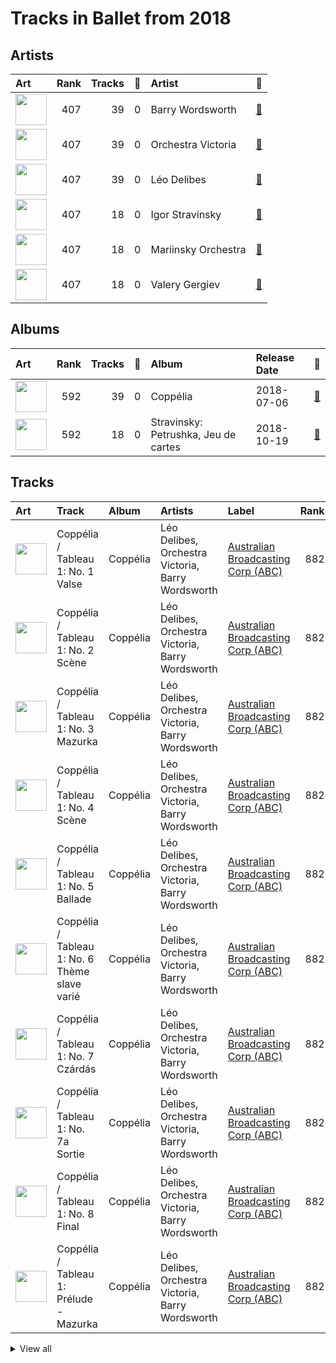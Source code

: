 # Tracks in Ballet from 2018

## Artists

| Art | Rank | Tracks | 💚 | Artist | 🔗 |
|:---|---:|---:|---:|:---|:---|
| <img src="https://i.scdn.co/image/b5b05560a51b368cca8b3420e4e3536586720aa8" alt="" width="50" /> | 407 | 39 | 0 | Barry Wordsworth | [🔗](https://open.spotify.com/artist/5sjJnaI3YhaO8KylpJk3gN) |
| <img src="https://i.scdn.co/image/ab6761610000e5ebb72368972071bd5422a86268" alt="" width="50" /> | 407 | 39 | 0 | Orchestra Victoria | [🔗](https://open.spotify.com/artist/1bnC6eJzCumTgAB7tG1118) |
| <img src="https://i.scdn.co/image/c12a6d385c87030706a0f36dd8798deb299c87a4" alt="" width="50" /> | 407 | 39 | 0 | Léo Delibes | [🔗](https://open.spotify.com/artist/1M9AXZkNPdOd1IPEsQsXnT) |
| <img src="https://i.scdn.co/image/49da328b0629313b2c452bf35d8c50d013274f5b" alt="" width="50" /> | 407 | 18 | 0 | Igor Stravinsky | [🔗](https://open.spotify.com/artist/7ie36YytMoKtPiL7tUvmoE) |
| <img src="https://i.scdn.co/image/ab6761610000e5eb0065f11220ca4bb030bffb72" alt="" width="50" /> | 407 | 18 | 0 | Mariinsky Orchestra | [🔗](https://open.spotify.com/artist/2rRUfv2w535SEUV1YO5SP6) |
| <img src="https://i.scdn.co/image/ab6761610000e5eb85c25fffeaf7a209268e9372" alt="" width="50" /> | 407 | 18 | 0 | Valery Gergiev | [🔗](https://open.spotify.com/artist/2LxnoYPOe0FCLC82R3xgO2) |

## Albums

| Art | Rank | Tracks | 💚 | Album | Release Date | 🔗 |
|:---|---:|---:|---:|:---|:---|:---|
| <img src="https://i.scdn.co/image/ab67616d0000b273471dedcd7b83cd630cf87a72" alt="" width="50" /> | 592 | 39 | 0 | Coppélia | 2018-07-06 | [🔗](https://open.spotify.com/album/7jKT8NC2XfAs9RFKsrGz2p) |
| <img src="https://i.scdn.co/image/ab67616d0000b2736d425516ed4317947a4f48af" alt="" width="50" /> | 592 | 18 | 0 | Stravinsky: Petrushka, Jeu de cartes | 2018-10-19 | [🔗](https://open.spotify.com/album/19fQbFNjlfXgBAFqftKzWA) |

## Tracks



| Art | Track | Album | Artists | Label | Rank | 💚 | 🔗 |
|:---|:---|:---|:---|:---|---:|:---|:---|
| <img src="https://i.scdn.co/image/ab67616d0000b273471dedcd7b83cd630cf87a72" alt="" width="50" /> | Coppélia / Tableau 1: No. 1 Valse | Coppélia | Léo Delibes, Orchestra Victoria, Barry Wordsworth | [Australian Broadcasting Corp (ABC)](../../../labels/australian_broadcasting_corp_(abc)) | 882 | | [🔗](https://open.spotify.com/track/1J4OBqQPb2QDKss0RvpcOa) |
| <img src="https://i.scdn.co/image/ab67616d0000b273471dedcd7b83cd630cf87a72" alt="" width="50" /> | Coppélia / Tableau 1: No. 2 Scène | Coppélia | Léo Delibes, Orchestra Victoria, Barry Wordsworth | [Australian Broadcasting Corp (ABC)](../../../labels/australian_broadcasting_corp_(abc)) | 882 | | [🔗](https://open.spotify.com/track/5DtzXJIxvTQAiegg1a6s5v) |
| <img src="https://i.scdn.co/image/ab67616d0000b273471dedcd7b83cd630cf87a72" alt="" width="50" /> | Coppélia / Tableau 1: No. 3 Mazurka | Coppélia | Léo Delibes, Orchestra Victoria, Barry Wordsworth | [Australian Broadcasting Corp (ABC)](../../../labels/australian_broadcasting_corp_(abc)) | 882 | | [🔗](https://open.spotify.com/track/4Vh9c9ZVc6nPuSMbvJADyi) |
| <img src="https://i.scdn.co/image/ab67616d0000b273471dedcd7b83cd630cf87a72" alt="" width="50" /> | Coppélia / Tableau 1: No. 4 Scène | Coppélia | Léo Delibes, Orchestra Victoria, Barry Wordsworth | [Australian Broadcasting Corp (ABC)](../../../labels/australian_broadcasting_corp_(abc)) | 882 | | [🔗](https://open.spotify.com/track/043cfi7SrTRdEoIcFs1i3e) |
| <img src="https://i.scdn.co/image/ab67616d0000b273471dedcd7b83cd630cf87a72" alt="" width="50" /> | Coppélia / Tableau 1: No. 5 Ballade | Coppélia | Léo Delibes, Orchestra Victoria, Barry Wordsworth | [Australian Broadcasting Corp (ABC)](../../../labels/australian_broadcasting_corp_(abc)) | 882 | | [🔗](https://open.spotify.com/track/5S1Jq4LxCPZKa0q0Tx6TIf) |
| <img src="https://i.scdn.co/image/ab67616d0000b273471dedcd7b83cd630cf87a72" alt="" width="50" /> | Coppélia / Tableau 1: No. 6 Thème slave varié | Coppélia | Léo Delibes, Orchestra Victoria, Barry Wordsworth | [Australian Broadcasting Corp (ABC)](../../../labels/australian_broadcasting_corp_(abc)) | 882 | | [🔗](https://open.spotify.com/track/4fyXVlaZ0k834i95iZs04H) |
| <img src="https://i.scdn.co/image/ab67616d0000b273471dedcd7b83cd630cf87a72" alt="" width="50" /> | Coppélia / Tableau 1: No. 7 Czárdás | Coppélia | Léo Delibes, Orchestra Victoria, Barry Wordsworth | [Australian Broadcasting Corp (ABC)](../../../labels/australian_broadcasting_corp_(abc)) | 882 | | [🔗](https://open.spotify.com/track/6vLPBxUABNX1kYP3Eb6uNV) |
| <img src="https://i.scdn.co/image/ab67616d0000b273471dedcd7b83cd630cf87a72" alt="" width="50" /> | Coppélia / Tableau 1: No. 7a Sortie | Coppélia | Léo Delibes, Orchestra Victoria, Barry Wordsworth | [Australian Broadcasting Corp (ABC)](../../../labels/australian_broadcasting_corp_(abc)) | 882 | | [🔗](https://open.spotify.com/track/3vOXRShwhxgj9vMWkrfN8T) |
| <img src="https://i.scdn.co/image/ab67616d0000b273471dedcd7b83cd630cf87a72" alt="" width="50" /> | Coppélia / Tableau 1: No. 8 Final | Coppélia | Léo Delibes, Orchestra Victoria, Barry Wordsworth | [Australian Broadcasting Corp (ABC)](../../../labels/australian_broadcasting_corp_(abc)) | 882 | | [🔗](https://open.spotify.com/track/1q6d29hcZizG37UPMVIS1U) |
| <img src="https://i.scdn.co/image/ab67616d0000b273471dedcd7b83cd630cf87a72" alt="" width="50" /> | Coppélia / Tableau 1: Prélude - Mazurka | Coppélia | Léo Delibes, Orchestra Victoria, Barry Wordsworth | [Australian Broadcasting Corp (ABC)](../../../labels/australian_broadcasting_corp_(abc)) | 882 | | [🔗](https://open.spotify.com/track/6jij2emBEB4q33akGgatsD) |


<details>
<summary>View all</summary>

| Art | Track | Album | Artists | Label | Rank | 💚 | 🔗 |
|:---|:---|:---|:---|:---|---:|:---|:---|
| <img src="https://i.scdn.co/image/ab67616d0000b273471dedcd7b83cd630cf87a72" alt="" width="50" /> | Coppélia / Tableau 2: Entr'acte | Coppélia | Léo Delibes, Orchestra Victoria, Barry Wordsworth | [Australian Broadcasting Corp (ABC)](../../../labels/australian_broadcasting_corp_(abc)) | 882 | | [🔗](https://open.spotify.com/track/1cMJc33SvSueWEnrARtgBc) |
| <img src="https://i.scdn.co/image/ab67616d0000b273471dedcd7b83cd630cf87a72" alt="" width="50" /> | Coppélia / Tableau 2: No. 10 Scène | Coppélia | Léo Delibes, Orchestra Victoria, Barry Wordsworth | [Australian Broadcasting Corp (ABC)](../../../labels/australian_broadcasting_corp_(abc)) | 882 | | [🔗](https://open.spotify.com/track/6EkMmjc72kp8fGLLF4mfJk) |
| <img src="https://i.scdn.co/image/ab67616d0000b273471dedcd7b83cd630cf87a72" alt="" width="50" /> | Coppélia / Tableau 2: No. 11a Musique des automates | Coppélia | Léo Delibes, Orchestra Victoria, Barry Wordsworth | [Australian Broadcasting Corp (ABC)](../../../labels/australian_broadcasting_corp_(abc)) | 882 | | [🔗](https://open.spotify.com/track/0gzSe5NMK9hwG8WihEIFcY) |
| <img src="https://i.scdn.co/image/ab67616d0000b273471dedcd7b83cd630cf87a72" alt="" width="50" /> | Coppélia / Tableau 2: No. 11b Scène | Coppélia | Léo Delibes, Orchestra Victoria, Barry Wordsworth | [Australian Broadcasting Corp (ABC)](../../../labels/australian_broadcasting_corp_(abc)) | 882 | | [🔗](https://open.spotify.com/track/5B822sKaYS1KRlY6tcO1Pn) |
| <img src="https://i.scdn.co/image/ab67616d0000b273471dedcd7b83cd630cf87a72" alt="" width="50" /> | Coppélia / Tableau 2: No. 12 Scène | Coppélia | Léo Delibes, Orchestra Victoria, Barry Wordsworth | [Australian Broadcasting Corp (ABC)](../../../labels/australian_broadcasting_corp_(abc)) | 882 | | [🔗](https://open.spotify.com/track/7drtcpK45RJzJpxZ5CfxUr) |
| <img src="https://i.scdn.co/image/ab67616d0000b273471dedcd7b83cd630cf87a72" alt="" width="50" /> | Coppélia / Tableau 2: No. 13 Chanson à boire et Scène | Coppélia | Léo Delibes, Orchestra Victoria, Barry Wordsworth | [Australian Broadcasting Corp (ABC)](../../../labels/australian_broadcasting_corp_(abc)) | 882 | | [🔗](https://open.spotify.com/track/1VqtCja1PIj9cXhzO89A81) |
| <img src="https://i.scdn.co/image/ab67616d0000b273471dedcd7b83cd630cf87a72" alt="" width="50" /> | Coppélia / Tableau 2: No. 14a Scène | Coppélia | Léo Delibes, Orchestra Victoria, Barry Wordsworth | [Australian Broadcasting Corp (ABC)](../../../labels/australian_broadcasting_corp_(abc)) | 882 | | [🔗](https://open.spotify.com/track/1Kheqw70aaDOJQdLHXrrlq) |
| <img src="https://i.scdn.co/image/ab67616d0000b273471dedcd7b83cd630cf87a72" alt="" width="50" /> | Coppélia / Tableau 2: No. 15 Scène | Coppélia | Léo Delibes, Orchestra Victoria, Barry Wordsworth | [Australian Broadcasting Corp (ABC)](../../../labels/australian_broadcasting_corp_(abc)) | 882 | | [🔗](https://open.spotify.com/track/0LArcL3gk60nP3cxr6LWGx) |
| <img src="https://i.scdn.co/image/ab67616d0000b273471dedcd7b83cd630cf87a72" alt="" width="50" /> | Coppélia / Tableau 2: No. 15 Scène - Alternative Version | Coppélia | Léo Delibes, Orchestra Victoria, Barry Wordsworth | [Australian Broadcasting Corp (ABC)](../../../labels/australian_broadcasting_corp_(abc)) | 882 | | [🔗](https://open.spotify.com/track/6yt9V1Ph9RuH0PqlnuwzcH) |
| <img src="https://i.scdn.co/image/ab67616d0000b273471dedcd7b83cd630cf87a72" alt="" width="50" /> | Coppélia / Tableau 2: No. 16 Boléro | Coppélia | Léo Delibes, Orchestra Victoria, Barry Wordsworth | [Australian Broadcasting Corp (ABC)](../../../labels/australian_broadcasting_corp_(abc)) | 882 | | [🔗](https://open.spotify.com/track/6lEBtjG6PALJtCSr5kQSLW) |
| <img src="https://i.scdn.co/image/ab67616d0000b273471dedcd7b83cd630cf87a72" alt="" width="50" /> | Coppélia / Tableau 2: No. 16 Boléro - Alternative Version | Coppélia | Léo Delibes, Orchestra Victoria, Barry Wordsworth | [Australian Broadcasting Corp (ABC)](../../../labels/australian_broadcasting_corp_(abc)) | 882 | | [🔗](https://open.spotify.com/track/5Uv7f4SK6QvPgn2DT90zVI) |
| <img src="https://i.scdn.co/image/ab67616d0000b273471dedcd7b83cd630cf87a72" alt="" width="50" /> | Coppélia / Tableau 2: No. 17 Gigue | Coppélia | Léo Delibes, Orchestra Victoria, Barry Wordsworth | [Australian Broadcasting Corp (ABC)](../../../labels/australian_broadcasting_corp_(abc)) | 882 | | [🔗](https://open.spotify.com/track/459TKc4VMlmDJwPXL1Bm8a) |
| <img src="https://i.scdn.co/image/ab67616d0000b273471dedcd7b83cd630cf87a72" alt="" width="50" /> | Coppélia / Tableau 2: No. 18 Scène (Final) | Coppélia | Léo Delibes, Orchestra Victoria, Barry Wordsworth | [Australian Broadcasting Corp (ABC)](../../../labels/australian_broadcasting_corp_(abc)) | 882 | | [🔗](https://open.spotify.com/track/7ejaR6mxKlc6Yh8tzUKWRn) |
| <img src="https://i.scdn.co/image/ab67616d0000b273471dedcd7b83cd630cf87a72" alt="" width="50" /> | Coppélia / Tableau 2: No. 9 Scène | Coppélia | Léo Delibes, Orchestra Victoria, Barry Wordsworth | [Australian Broadcasting Corp (ABC)](../../../labels/australian_broadcasting_corp_(abc)) | 882 | | [🔗](https://open.spotify.com/track/0HOEqW7pRiickxkOcC3Djm) |
| <img src="https://i.scdn.co/image/ab67616d0000b273471dedcd7b83cd630cf87a72" alt="" width="50" /> | Coppélia / Tableau 3: No. 19 Marche de la cloche | Coppélia | Léo Delibes, Orchestra Victoria, Barry Wordsworth | [Australian Broadcasting Corp (ABC)](../../../labels/australian_broadcasting_corp_(abc)) | 882 | | [🔗](https://open.spotify.com/track/4kxhlSfrkHnXLBFWysTLK7) |
| <img src="https://i.scdn.co/image/ab67616d0000b273471dedcd7b83cd630cf87a72" alt="" width="50" /> | Coppélia / Tableau 3: No. 20 Fête de la cloche: I. Valse des heures | Coppélia | Léo Delibes, Orchestra Victoria, Barry Wordsworth | [Australian Broadcasting Corp (ABC)](../../../labels/australian_broadcasting_corp_(abc)) | 882 | | [🔗](https://open.spotify.com/track/6vSsOUVbAlZWziychEEqZ3) |
| <img src="https://i.scdn.co/image/ab67616d0000b273471dedcd7b83cd630cf87a72" alt="" width="50" /> | Coppélia / Tableau 3: No. 20 Fête de la cloche: II. L'aurore | Coppélia | Léo Delibes, Orchestra Victoria, Barry Wordsworth | [Australian Broadcasting Corp (ABC)](../../../labels/australian_broadcasting_corp_(abc)) | 882 | | [🔗](https://open.spotify.com/track/5gpJqY5TNtvkeZuguksKwg) |
| <img src="https://i.scdn.co/image/ab67616d0000b273471dedcd7b83cd630cf87a72" alt="" width="50" /> | Coppélia / Tableau 3: No. 20 Fête de la cloche: III. La prière | Coppélia | Léo Delibes, Orchestra Victoria, Barry Wordsworth | [Australian Broadcasting Corp (ABC)](../../../labels/australian_broadcasting_corp_(abc)) | 882 | | [🔗](https://open.spotify.com/track/6yURctzpFn4B7KYwphbLA0) |
| <img src="https://i.scdn.co/image/ab67616d0000b273471dedcd7b83cd630cf87a72" alt="" width="50" /> | Coppélia / Tableau 3: No. 20 Fête de la cloche: IV. Le travail (La fileuse) | Coppélia | Léo Delibes, Orchestra Victoria, Barry Wordsworth | [Australian Broadcasting Corp (ABC)](../../../labels/australian_broadcasting_corp_(abc)) | 882 | | [🔗](https://open.spotify.com/track/08d37IkFf4ftF06OeCbBmU) |
| <img src="https://i.scdn.co/image/ab67616d0000b273471dedcd7b83cd630cf87a72" alt="" width="50" /> | Coppélia / Tableau 3: No. 20 Fête de la cloche: IX. Galop final | Coppélia | Léo Delibes, Orchestra Victoria, Barry Wordsworth | [Australian Broadcasting Corp (ABC)](../../../labels/australian_broadcasting_corp_(abc)) | 882 | | [🔗](https://open.spotify.com/track/20UXWmEsvrpI1z0lwcZBcB) |
| <img src="https://i.scdn.co/image/ab67616d0000b273471dedcd7b83cd630cf87a72" alt="" width="50" /> | Coppélia / Tableau 3: No. 20 Fête de la cloche: IX. Galop final - Alternative Version | Coppélia | Léo Delibes, Orchestra Victoria, Barry Wordsworth | [Australian Broadcasting Corp (ABC)](../../../labels/australian_broadcasting_corp_(abc)) | 882 | | [🔗](https://open.spotify.com/track/7DStwi0QEkCKh1cZ58x4pC) |
| <img src="https://i.scdn.co/image/ab67616d0000b273471dedcd7b83cd630cf87a72" alt="" width="50" /> | Coppélia / Tableau 3: No. 20 Fête de la cloche: V. L'hymen (Noce villageoise) | Coppélia | Léo Delibes, Orchestra Victoria, Barry Wordsworth | [Australian Broadcasting Corp (ABC)](../../../labels/australian_broadcasting_corp_(abc)) | 882 | | [🔗](https://open.spotify.com/track/7rTnnpSKbLlG6rWcUAmmPj) |
| <img src="https://i.scdn.co/image/ab67616d0000b273471dedcd7b83cd630cf87a72" alt="" width="50" /> | Coppélia / Tableau 3: No. 20 Fête de la cloche: VI. La discorde et la guerre | Coppélia | Léo Delibes, Orchestra Victoria, Barry Wordsworth | [Australian Broadcasting Corp (ABC)](../../../labels/australian_broadcasting_corp_(abc)) | 882 | | [🔗](https://open.spotify.com/track/6ZGlq9vc4QJ5DxIQPKR5Lb) |
| <img src="https://i.scdn.co/image/ab67616d0000b273471dedcd7b83cd630cf87a72" alt="" width="50" /> | Coppélia / Tableau 3: No. 20 Fête de la cloche: VI. La discorde et la guerre - Alternative Version | Coppélia | Léo Delibes, Orchestra Victoria, Barry Wordsworth | [Australian Broadcasting Corp (ABC)](../../../labels/australian_broadcasting_corp_(abc)) | 882 | | [🔗](https://open.spotify.com/track/4xTad8il5KuXpArRFmlPUh) |
| <img src="https://i.scdn.co/image/ab67616d0000b273471dedcd7b83cd630cf87a72" alt="" width="50" /> | Coppélia / Tableau 3: No. 20 Fête de la cloche: VII. La paix | Coppélia | Léo Delibes, Orchestra Victoria, Barry Wordsworth | [Australian Broadcasting Corp (ABC)](../../../labels/australian_broadcasting_corp_(abc)) | 882 | | [🔗](https://open.spotify.com/track/5l3mtBuljR9vxQbRbsDIVN) |
| <img src="https://i.scdn.co/image/ab67616d0000b273471dedcd7b83cd630cf87a72" alt="" width="50" /> | Coppélia / Tableau 3: No. 20 Fête de la cloche: VIII. Danse de fête | Coppélia | Léo Delibes, Orchestra Victoria, Barry Wordsworth | [Australian Broadcasting Corp (ABC)](../../../labels/australian_broadcasting_corp_(abc)) | 882 | | [🔗](https://open.spotify.com/track/0zUKUkemwPCLzl3TYUb6A1) |
| <img src="https://i.scdn.co/image/ab67616d0000b273471dedcd7b83cd630cf87a72" alt="" width="50" /> | Coppélia / Tableau 3: No. 20 Fête de la cloche: VIII. Danse de fête - Alternative Version | Coppélia | Léo Delibes, Orchestra Victoria, Barry Wordsworth | [Australian Broadcasting Corp (ABC)](../../../labels/australian_broadcasting_corp_(abc)) | 882 | | [🔗](https://open.spotify.com/track/70rBuxJQAXaZZCNg19z8b6) |
| <img src="https://i.scdn.co/image/ab67616d0000b273471dedcd7b83cd630cf87a72" alt="" width="50" /> | La Source / Act 2: No. 22 Mazurka | Coppélia | Léo Delibes, Orchestra Victoria, Barry Wordsworth | [Australian Broadcasting Corp (ABC)](../../../labels/australian_broadcasting_corp_(abc)) | 882 | | [🔗](https://open.spotify.com/track/5At5yLByyzyylVctmoejzj) |
| <img src="https://i.scdn.co/image/ab67616d0000b273471dedcd7b83cd630cf87a72" alt="" width="50" /> | Sylvia / Act 2: No. 12 Chant bachique | Coppélia | Léo Delibes, Orchestra Victoria, Barry Wordsworth | [Australian Broadcasting Corp (ABC)](../../../labels/australian_broadcasting_corp_(abc)) | 882 | | [🔗](https://open.spotify.com/track/7Fxa6lAPC2Zem58LOOFgJc) |
| <img src="https://i.scdn.co/image/ab67616d0000b2736d425516ed4317947a4f48af" alt="" width="50" /> | Jeu de cartes: I. First Deal | Stravinsky: Petrushka, Jeu de cartes | Igor Stravinsky, Valery Gergiev, Mariinsky Orchestra | [Mariinsky](../../../labels/mariinsky) | 882 | | [🔗](https://open.spotify.com/track/3GLlyHxs9jj5OJtRUw7krB) |
| <img src="https://i.scdn.co/image/ab67616d0000b2736d425516ed4317947a4f48af" alt="" width="50" /> | Jeu de cartes: II. Second Deal | Stravinsky: Petrushka, Jeu de cartes | Igor Stravinsky, Valery Gergiev, Mariinsky Orchestra | [Mariinsky](../../../labels/mariinsky) | 882 | | [🔗](https://open.spotify.com/track/01sFYbEnNAR4ZBChyKR1XG) |
| <img src="https://i.scdn.co/image/ab67616d0000b2736d425516ed4317947a4f48af" alt="" width="50" /> | Jeu de cartes: III. Third Deal | Stravinsky: Petrushka, Jeu de cartes | Igor Stravinsky, Valery Gergiev, Mariinsky Orchestra | [Mariinsky](../../../labels/mariinsky) | 882 | | [🔗](https://open.spotify.com/track/1RmGFbd7C1jv5oBNRHX7cv) |
| <img src="https://i.scdn.co/image/ab67616d0000b2736d425516ed4317947a4f48af" alt="" width="50" /> | Petrushka: First Scene: I. The Shrovetide Fair (Introduction) (1911 original version) | Stravinsky: Petrushka, Jeu de cartes | Igor Stravinsky, Valery Gergiev, Mariinsky Orchestra | [Mariinsky](../../../labels/mariinsky) | 882 | | [🔗](https://open.spotify.com/track/0aRVTTqvik5P7H0WrUwIhu) |
| <img src="https://i.scdn.co/image/ab67616d0000b2736d425516ed4317947a4f48af" alt="" width="50" /> | Petrushka: First Scene: II. The Crowds (1911 original version) | Stravinsky: Petrushka, Jeu de cartes | Igor Stravinsky, Valery Gergiev, Mariinsky Orchestra | [Mariinsky](../../../labels/mariinsky) | 882 | | [🔗](https://open.spotify.com/track/2Rb1R3QTqNACnDrwZdt5Ic) |
| <img src="https://i.scdn.co/image/ab67616d0000b2736d425516ed4317947a4f48af" alt="" width="50" /> | Petrushka: First Scene: III. The Conjuring Trick (1911 original version) | Stravinsky: Petrushka, Jeu de cartes | Igor Stravinsky, Valery Gergiev, Mariinsky Orchestra | [Mariinsky](../../../labels/mariinsky) | 882 | | [🔗](https://open.spotify.com/track/5Ngr7bpBvlYNojEpw72eJ7) |
| <img src="https://i.scdn.co/image/ab67616d0000b2736d425516ed4317947a4f48af" alt="" width="50" /> | Petrushka: First Scene: IV. Russian Dance (1911 original version) | Stravinsky: Petrushka, Jeu de cartes | Igor Stravinsky, Valery Gergiev, Mariinsky Orchestra | [Mariinsky](../../../labels/mariinsky) | 882 | | [🔗](https://open.spotify.com/track/44YT5PBqXUE1mCPBZWX7J4) |
| <img src="https://i.scdn.co/image/ab67616d0000b2736d425516ed4317947a4f48af" alt="" width="50" /> | Petrushka: Fourth Scene: I. The Shrovetide Fair (towards evening) (1911 original version) | Stravinsky: Petrushka, Jeu de cartes | Igor Stravinsky, Valery Gergiev, Mariinsky Orchestra | [Mariinsky](../../../labels/mariinsky) | 882 | | [🔗](https://open.spotify.com/track/14GWS0o1EeFbGi10ZfdIHi) |
| <img src="https://i.scdn.co/image/ab67616d0000b2736d425516ed4317947a4f48af" alt="" width="50" /> | Petrushka: Fourth Scene: II. Dance of the Wet-Nurses (1911 original version) | Stravinsky: Petrushka, Jeu de cartes | Igor Stravinsky, Valery Gergiev, Mariinsky Orchestra | [Mariinsky](../../../labels/mariinsky) | 882 | | [🔗](https://open.spotify.com/track/1doCWMqKSAD9mVLD2nulpq) |
| <img src="https://i.scdn.co/image/ab67616d0000b2736d425516ed4317947a4f48af" alt="" width="50" /> | Petrushka: Fourth Scene: III. A Peasant Enters with a Bear (1911 original version) | Stravinsky: Petrushka, Jeu de cartes | Igor Stravinsky, Valery Gergiev, Mariinsky Orchestra | [Mariinsky](../../../labels/mariinsky) | 882 | | [🔗](https://open.spotify.com/track/2sieCbTqWHcEQwIRZyBIfQ) |
| <img src="https://i.scdn.co/image/ab67616d0000b2736d425516ed4317947a4f48af" alt="" width="50" /> | Petrushka: Fourth Scene: IV. The Gypsy Girls Dance (1911 original version) | Stravinsky: Petrushka, Jeu de cartes | Igor Stravinsky, Valery Gergiev, Mariinsky Orchestra | [Mariinsky](../../../labels/mariinsky) | 882 | | [🔗](https://open.spotify.com/track/1AmGUA9QW34e9clnXYFdWn) |
| <img src="https://i.scdn.co/image/ab67616d0000b2736d425516ed4317947a4f48af" alt="" width="50" /> | Petrushka: Fourth Scene: V. Dance of the Coachmen and Grooms (1911 original version) | Stravinsky: Petrushka, Jeu de cartes | Igor Stravinsky, Valery Gergiev, Mariinsky Orchestra | [Mariinsky](../../../labels/mariinsky) | 882 | | [🔗](https://open.spotify.com/track/0g12fQ8G4QUWX0Kbn2Q6r0) |
| <img src="https://i.scdn.co/image/ab67616d0000b2736d425516ed4317947a4f48af" alt="" width="50" /> | Petrushka: Fourth Scene: VI. The Mummers (1911 original version) | Stravinsky: Petrushka, Jeu de cartes | Igor Stravinsky, Valery Gergiev, Mariinsky Orchestra | [Mariinsky](../../../labels/mariinsky) | 882 | | [🔗](https://open.spotify.com/track/31pNUdNPljYjMahrE35C8h) |
| <img src="https://i.scdn.co/image/ab67616d0000b2736d425516ed4317947a4f48af" alt="" width="50" /> | Petrushka: Fourth Scene: VII. Petrushka's Death (1911 original version) | Stravinsky: Petrushka, Jeu de cartes | Igor Stravinsky, Valery Gergiev, Mariinsky Orchestra | [Mariinsky](../../../labels/mariinsky) | 882 | | [🔗](https://open.spotify.com/track/5vmh1dWU5B7GIt4gxcTiYy) |
| <img src="https://i.scdn.co/image/ab67616d0000b2736d425516ed4317947a4f48af" alt="" width="50" /> | Petrushka: Second Scene: I. Petrushka's Cell (1911 original version) | Stravinsky: Petrushka, Jeu de cartes | Igor Stravinsky, Valery Gergiev, Mariinsky Orchestra | [Mariinsky](../../../labels/mariinsky) | 882 | | [🔗](https://open.spotify.com/track/6g0qWuKnsE1js5mo4HAigx) |
| <img src="https://i.scdn.co/image/ab67616d0000b2736d425516ed4317947a4f48af" alt="" width="50" /> | Petrushka: Third Scene: I. The Moor's Cell (1911 original version) | Stravinsky: Petrushka, Jeu de cartes | Igor Stravinsky, Valery Gergiev, Mariinsky Orchestra | [Mariinsky](../../../labels/mariinsky) | 882 | | [🔗](https://open.spotify.com/track/0PFEP4Rom9u9D9kA8yTkYQ) |
| <img src="https://i.scdn.co/image/ab67616d0000b2736d425516ed4317947a4f48af" alt="" width="50" /> | Petrushka: Third Scene: II. Dance of the Ballerina (1911 original version) | Stravinsky: Petrushka, Jeu de cartes | Igor Stravinsky, Valery Gergiev, Mariinsky Orchestra | [Mariinsky](../../../labels/mariinsky) | 882 | | [🔗](https://open.spotify.com/track/5CQt9zxHHZiABfdEQoUsAO) |
| <img src="https://i.scdn.co/image/ab67616d0000b2736d425516ed4317947a4f48af" alt="" width="50" /> | Petrushka: Third Scene: III. Waltz (The Ballerina and the Moor) (1911 original version) | Stravinsky: Petrushka, Jeu de cartes | Igor Stravinsky, Valery Gergiev, Mariinsky Orchestra | [Mariinsky](../../../labels/mariinsky) | 882 | | [🔗](https://open.spotify.com/track/5Nz0PKTW9OgraAtvjYJvO9) |

</details>

